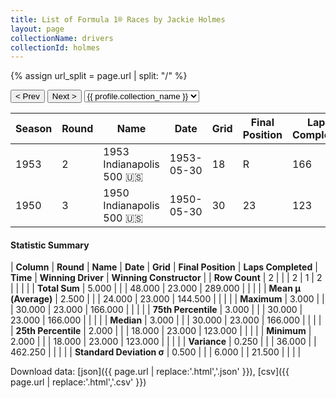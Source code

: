 ```yaml
---
title: List of Formula 1® Races by Jackie Holmes
layout: page
collectionName: drivers
collectionId: holmes
---
```


{% assign url_split = page.url | split: "/" %}
<div id="collection-navigation">
<button onclick="selector.options[selector.selectedIndex-1].value && (window.location = selector.options[selector.selectedIndex-1].value);">&lt; Prev</button>
<button onclick="selector.options[selector.selectedIndex+1].value && (window.location = selector.options[selector.selectedIndex+1].value);">Next &gt;</button>
<select id="selector" onchange="this.options[this.selectedIndex].value && (window.location = this.options[this.selectedIndex].value);">
  {% for collectionId in site.data[page.collectionName].refs %}
    {% if collectionId == page.collectionId %}
      {% assign selected = "selected" %}
    {% else %}
      {% assign selected = "" %}
    {% endif %}
    {% assign profile = site.data[page.collectionName][collectionId].profile %}
    <option value="/f1/{{ page.collectionName }}/{{ collectionId }}/{{ url_split[4] }}" {{ selected }}>{{ profile.collection_name }}</option>
  {% endfor %}
</select>
</div>

| Season | Round | Name | Date | Grid | Final Position | Laps Completed | Time | Winning Driver | Winning Constructor |
|--|--|--|--|--|--|--|--|--|--|
| 1953 | 2 | 1953 Indianapolis 500 🇺🇸 | 1953-05-30 | 18 | R | 166 |   | Bill Vukovich 🇺🇸 | Kurtis Kraft 🇺🇸 |
| 1950 | 3 | 1950 Indianapolis 500 🇺🇸 | 1950-05-30 | 30 | 23 | 123 |   | Johnnie Parsons 🇺🇸 | Kurtis Kraft 🇺🇸 |

#### Statistic Summary

| **Column** | **Round** | **Name** | **Date** | **Grid** | **Final Position** | **Laps Completed** | **Time** | **Winning Driver** | **Winning Constructor** |
| **Row Count** | 2 |  |  | 2 | 1 | 2 |  |  |  |
| **Total Sum** | 5.000 |  |  | 48.000 | 23.000 | 289.000 |  |  |  |
| **Mean μ (Average)** | 2.500 |  |  | 24.000 | 23.000 | 144.500 |  |  |  |
| **Maximum** | 3.000 |  |  | 30.000 | 23.000 | 166.000 |  |  |  |
| **75th Percentile** | 3.000 |  |  | 30.000 | 23.000 | 166.000 |  |  |  |
| **Median** | 3.000 |  |  | 30.000 | 23.000 | 166.000 |  |  |  |
| **25th Percentile** | 2.000 |  |  | 18.000 | 23.000 | 123.000 |  |  |  |
| **Minimum** | 2.000 |  |  | 18.000 | 23.000 | 123.000 |  |  |  |
| **Variance** | 0.250 |  |  | 36.000 |  | 462.250 |  |  |  |
| **Standard Deviation σ** | 0.500 |  |  | 6.000 |  | 21.500 |  |  |  |

Download data: [json]({{ page.url | replace:'.html','.json' }}), [csv]({{ page.url | replace:'.html','.csv' }})
